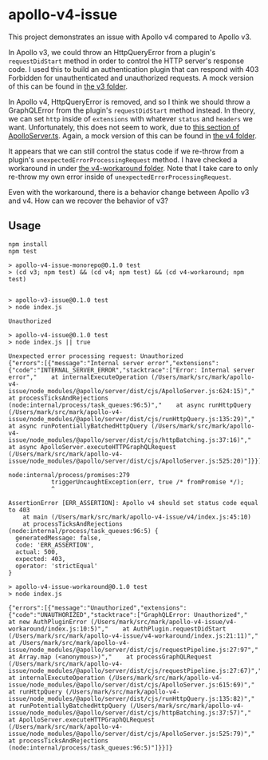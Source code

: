 # apollo-v4-issue

This project demonstrates an issue with Apollo v4 compared to Apollo v3.

In Apollo v3, we could throw an HttpQueryError from a plugin's `requestDidStart`
method in order to control the HTTP server's response code. I used this to build
an authentication plugin that can respond with 403 Forbidden for unauthenticated
and unauthorized requests. A mock version of this can be found in
[the v3 folder](v3/).

In Apollo v4, HttpQueryError is removed, and so I think we should throw a
GraphQLError from the plugin's `requestDidStart` method instead. In theory, we
can set `http` inside of `extensions` with whatever `status` and `headers` we
want. Unfortunately, this does not seem to work, due to
[this section of ApolloServer.ts](https://github.com/apollographql/apollo-server/blob/d7e9b97595b063f1e796ec4449850a16d19e8b18/packages/server/src/ApolloServer.ts#L1290-L1305).
Again, a mock version of this can be found in [the v4 folder](v4/).

It appears that we can still control the status code if we re-throw from a
plugin's `unexpectedErrorProcessingRequest` method. I have checked a workaround
in under [the v4-workaround folder](v4-workaround/). Note that I take care to
only re-throw my own error inside of `unexpectedErrorProcessingRequest`.

Even with the workaround, there is a behavior change between Apollo v3 and v4.
How can we recover the behavior of v3?

## Usage

```
npm install
npm test
```

```
> apollo-v4-issue-monorepo@0.1.0 test
> (cd v3; npm test) && (cd v4; npm test) && (cd v4-workaround; npm test)


> apollo-v3-issue@0.1.0 test
> node index.js

Unauthorized

> apollo-v4-issue@0.1.0 test
> node index.js || true

Unexpected error processing request: Unauthorized
{"errors":[{"message":"Internal server error","extensions":{"code":"INTERNAL_SERVER_ERROR","stacktrace":["Error: Internal server error","    at internalExecuteOperation (/Users/mark/src/mark/apollo-v4-issue/node_modules/@apollo/server/dist/cjs/ApolloServer.js:624:15)","    at processTicksAndRejections (node:internal/process/task_queues:96:5)","    at async runHttpQuery (/Users/mark/src/mark/apollo-v4-issue/node_modules/@apollo/server/dist/cjs/runHttpQuery.js:135:29)","    at async runPotentiallyBatchedHttpQuery (/Users/mark/src/mark/apollo-v4-issue/node_modules/@apollo/server/dist/cjs/httpBatching.js:37:16)","    at async ApolloServer.executeHTTPGraphQLRequest (/Users/mark/src/mark/apollo-v4-issue/node_modules/@apollo/server/dist/cjs/ApolloServer.js:525:20)"]}}]}

node:internal/process/promises:279
            triggerUncaughtException(err, true /* fromPromise */);
            ^

AssertionError [ERR_ASSERTION]: Apollo v4 should set status code equal to 403
    at main (/Users/mark/src/mark/apollo-v4-issue/v4/index.js:45:10)
    at processTicksAndRejections (node:internal/process/task_queues:96:5) {
  generatedMessage: false,
  code: 'ERR_ASSERTION',
  actual: 500,
  expected: 403,
  operator: 'strictEqual'
}

> apollo-v4-issue-workaround@0.1.0 test
> node index.js

{"errors":[{"message":"Unauthorized","extensions":{"code":"UNAUTHORIZED","stacktrace":["GraphQLError: Unauthorized","    at new AuthPluginError (/Users/mark/src/mark/apollo-v4-issue/v4-workaround/index.js:10:5)","    at AuthPlugin.requestDidStart (/Users/mark/src/mark/apollo-v4-issue/v4-workaround/index.js:21:11)","    at /Users/mark/src/mark/apollo-v4-issue/node_modules/@apollo/server/dist/cjs/requestPipeline.js:27:97","    at Array.map (<anonymous>)","    at processGraphQLRequest (/Users/mark/src/mark/apollo-v4-issue/node_modules/@apollo/server/dist/cjs/requestPipeline.js:27:67)","    at internalExecuteOperation (/Users/mark/src/mark/apollo-v4-issue/node_modules/@apollo/server/dist/cjs/ApolloServer.js:615:69)","    at runHttpQuery (/Users/mark/src/mark/apollo-v4-issue/node_modules/@apollo/server/dist/cjs/runHttpQuery.js:135:82)","    at runPotentiallyBatchedHttpQuery (/Users/mark/src/mark/apollo-v4-issue/node_modules/@apollo/server/dist/cjs/httpBatching.js:37:57)","    at ApolloServer.executeHTTPGraphQLRequest (/Users/mark/src/mark/apollo-v4-issue/node_modules/@apollo/server/dist/cjs/ApolloServer.js:525:79)","    at processTicksAndRejections (node:internal/process/task_queues:96:5)"]}}]}
```
